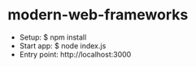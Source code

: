 modern-web-frameworks
=====================

- Setup: $ npm install
- Start app: $ node index.js
- Entry point: http://localhost:3000
